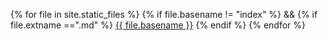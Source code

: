 {% for file in site.static_files %}
{% if file.basename != "index" %} && {% if file.extname ==".md" %}
[{{ file.basename }}]({{site.baseurl}}/{{file.basename}}.html)
{% endif %}
{% endfor %}

